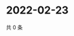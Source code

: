 # 2022-02-23

共 0 条

<!-- BEGIN WEIBO -->
<!-- 最后更新时间 Wed Feb 23 2022 01:15:00 GMT+0800 (China Standard Time) -->

<!-- END WEIBO -->
